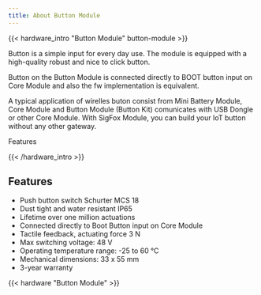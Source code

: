 ```yaml
---
title: About Button Module
---
```


{{< hardware_intro "Button Module" button-module >}}

Button is a simple input for every day use. The module is equipped with a high-quality robust and nice to click button.

Button on the Button Module is connected directly to BOOT button input on Core Module and also the fw implementation is equivalent.

A typical application of wirelles buton consist from Mini Battery Module, Core Module and Button Module (Button Kit) comunicates with USB Dongle or other Core Module. With SigFox Module, you can build your IoT button without any other gateway.

Features

{{< /hardware_intro >}}

## Features

  * Push button switch Schurter MCS 18
  * Dust tight and water resistant IP65
  * Lifetime over one million actuations
  * Connected directly to Boot Button input on Core Module
  * Tactile feedback, actuating force 3 N
  * Max switching voltage: 48 V
  * Operating temperature range: -25 to 60 °C
  * Mechanical dimensions: 33 x 55 mm
  * 3-year warranty

{{< hardware "Button Module" >}}
